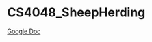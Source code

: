 # CS4048_SheepHerding


[Google Doc](https://docs.google.com/document/d/1pJ0U8vCnQ_odnONFk349ONtStWuJV8kWYHxC4bvhFdw/edit?usp=sharing)